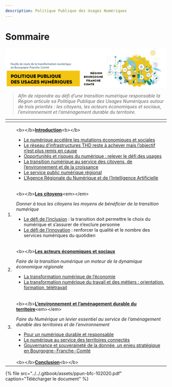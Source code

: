 ```yaml
---
description: Politique Publique des Usages Numériques
---
```


# Sommaire

![](../../.gitbook/assets/ppun.png)

> _Afin de répondre au défi d’une transition numérique responsable la Région articule sa Politique Publique des Usages Numériques autour de trois priorités : les citoyens, les acteurs économiques et sociaux, l’environnement et l’aménagement durable du territoire._

<table>
  <thead>
    <tr>
      <th style="text-align:left"></th>
      <th style="text-align:left"></th>
    </tr>
  </thead>
  <tbody>
    <tr>
      <td style="text-align:left"></td>
      <td style="text-align:left">
        <p>&lt;b&gt;&lt;/b&gt;<a href="introduction/"><b>Introduction</b></a>&lt;b&gt;&lt;/b&gt;</p>
        <ul>
          <li><a href="introduction/le-numerique-accelere-les-mutations-economiques-et-sociales.md">Le num&#xE9;rique acc&#xE9;l&#xE8;re les mutations &#xE9;conomiques et sociales</a>
          </li>
          <li><a href="introduction/le-reseau-dinfrastructures-thd-reste-a-achever-mais-lobjectif-nest-plus-remis-en-cause.md">Le r&#xE9;seau d&#x2019;infrastructures THD reste &#xE0; achever mais l&#x2019;objectif n&#x2019;est plus remis en cause</a>
          </li>
          <li><a href="introduction/opportunites-et-risques-du-numerique-relever-le-defi-des-usages.md">Opportunit&#xE9;s et risques du num&#xE9;rique : relever le d&#xE9;fi des usages</a>
          </li>
          <li><a href="introduction/la-transition-numerique-au-service-des-citoyens-de-lenvironnement-et-de-la-croissance.md">La transition num&#xE9;rique au service des citoyens, de l&#x2019;environnement et de la croissance</a>
          </li>
          <li><a href="introduction/le-service-public-numerique-regional.md">Le service public num&#xE9;rique r&#xE9;gional</a>
          </li>
          <li><a href="introduction/lagence-regionale-du-numerique-et-de-lintelligence-artificielle.md">L&#x2019;Agence R&#xE9;gionale du Num&#xE9;rique et de l&#x2019;Intelligence Artificielle</a>
          </li>
        </ul>
      </td>
    </tr>
    <tr>
      <td style="text-align:left">1.</td>
      <td style="text-align:left">
        <p>&lt;b&gt;&lt;/b&gt;<a href="citoyens/"><b>Les citoyens</b></a>&lt;em&gt;&lt;/em&gt;</p>
        <p><em>Donner &#xE0; tous les citoyens les moyens de b&#xE9;n&#xE9;ficier de la transition num&#xE9;rique</em>
        </p>
        <ul>
          <li><a href="citoyens/le-defi-de-linclusion.md">Le d&#xE9;fi de l&#x2019;inclusion</a> :
            la transition doit permettre le choix du num&#xE9;rique et s&#x2019;assurer
            de n&#x2019;exclure personne</li>
          <li><a href="citoyens/le-defi-de-linnovation.md">Le d&#xE9;fi de l&#x2019;innovation</a> :
            renforcer la qualit&#xE9; et le nombre des services num&#xE9;riques du
            quotidien</li>
        </ul>
      </td>
    </tr>
    <tr>
      <td style="text-align:left">2.</td>
      <td style="text-align:left">
        <p>&lt;b&gt;&lt;/b&gt;<a href="acteurs-economiques-et-sociaux/"><b>Les acteurs &#xE9;conomiques et sociaux</b></a>
        </p>
        <p><em>Faire de la transition num&#xE9;rique un moteur de la dynamique &#xE9;conomique r&#xE9;gionale</em>
        </p>
        <ul>
          <li><a href="acteurs-economiques-et-sociaux/economie.md">La transformation num&#xE9;rique de l&#x2019;&#xE9;conomie</a>
          </li>
          <li><a href="acteurs-economiques-et-sociaux/travail-metiers-orientation-formation-teletravail.md">La transformation num&#xE9;rique du travail et des m&#xE9;tiers : orientation, formation, t&#xE9;l&#xE9;travail</a>
          </li>
        </ul>
      </td>
    </tr>
    <tr>
      <td style="text-align:left">3.</td>
      <td style="text-align:left">
        <p>&lt;b&gt;&lt;/b&gt;<a href="environnement-amenagement-durable-territoire/"><b>L&#x2019;environnement et l&#x2019;am&#xE9;nagement durable du territoire</b></a>&lt;em&gt;&lt;/em&gt;</p>
        <p><em>Faire du Num&#xE9;rique un levier essentiel au service de l&#x2019;am&#xE9;nagement durable des territoires et de l&#x2019;environnement</em>
        </p>
        <ul>
          <li><a href="environnement-amenagement-durable-territoire/numerique-durable-et-responsable.md">Pour un num&#xE9;rique durable et responsable</a>
          </li>
          <li><a href="environnement-amenagement-durable-territoire/territoires-intelligents-durables.md">Le num&#xE9;rique au service des territoires connect&#xE9;s</a>
          </li>
          <li><a href="environnement-amenagement-durable-territoire/gouvernance-et-souverainete-de-la-donnee.md">Gouvernance et souverainet&#xE9; de la donn&#xE9;e, un enjeu strat&#xE9;gique en Bourgogne-Franche-Comt&#xE9;</a>
          </li>
        </ul>
      </td>
    </tr>
    <tr>
      <td style="text-align:left"></td>
      <td style="text-align:left">&lt;b&gt;&lt;/b&gt;<a href="conclusion.md"><b>Conclusion</b></a>&lt;b&gt;&lt;/b&gt;</td>
    </tr>
  </tbody>
</table>

{% file src="../../.gitbook/assets/ppun-bfc-102020.pdf" caption="Télécharger le document" %}

